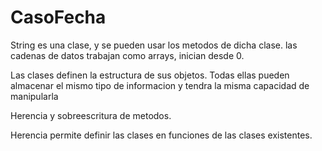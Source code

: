 # CasoFecha
String es una clase, y se pueden usar los metodos de dicha clase. las cadenas de datos trabajan como arrays, inician desde 0.

Las clases definen la estructura de sus objetos. Todas ellas pueden almacenar el mismo tipo de informacion y tendra la misma capacidad de manipularla

Herencia y sobreescritura de metodos.

Herencia permite definir las clases en funciones de las clases existentes.